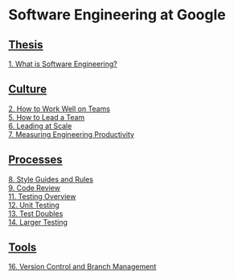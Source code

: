 # Software Engineering at Google

## [Thesis](https://github.com/codehumane/what-i-learned/blob/master/book/seag/seag-thesis.md#thesis)

[1. What is Software Engineering?](https://github.com/codehumane/what-i-learned/blob/master/book/seag/seag-thesis.md#1-what-is-software-engineering)

## [Culture](https://github.com/codehumane/what-i-learned/blob/master/book/seag/seag-culture.md#culture)

[2. How to Work Well on Teams](https://github.com/codehumane/what-i-learned/blob/master/book/seag/seag-culture.md#2-how-to-work-well-on-teams)<br/>
[5. How to Lead a Team](https://github.com/codehumane/what-i-learned/blob/master/book/seag/seag-culture.md#5-how-to-lead-a-team)<br/>
[6. Leading at Scale](https://github.com/codehumane/what-i-learned/blob/master/book/seag/seag-culture.md#6-leading-at-scale)<br/>
[7. Measuring Engineering Productivity](https://github.com/codehumane/what-i-learned/blob/master/book/seag/seag-culture.md#7-measuring-engineering-productivity)<br/>

## [Processes](https://github.com/codehumane/what-i-learned/blob/master/book/seag/seag-processes.md#processes)

[8. Style Guides and Rules](https://github.com/codehumane/what-i-learned/blob/master/book/seag/seag-processes.md#8-style-guides-and-rules)<br/>
[9. Code Review](https://github.com/codehumane/what-i-learned/blob/master/book/seag/seag-processes.md#9-code-review)<br/>
[11. Testing Overview](https://github.com/codehumane/what-i-learned/blob/master/book/seag/seag-processes.md#11-testing-overview)<br/>
[12. Unit Testing](https://github.com/codehumane/what-i-learned/blob/master/book/seag/seag-processes.md#12-unit-testing)<br/>
[13. Test Doubles](https://github.com/codehumane/what-i-learned/blob/master/book/seag/seag-processes.md#13-test-doubles)<br/>
[14. Larger Testing](https://github.com/codehumane/what-i-learned/blob/master/book/seag/seag-processes.md#14-larger-testing)<br/>

## [Tools](https://github.com/codehumane/what-i-learned/blob/master/book/seag/seag-tools.md#tools)

[16. Version Control and Branch Management](https://github.com/codehumane/what-i-learned/blob/master/book/seag/seag-tools.md#16-version-control-and-branch-management)
